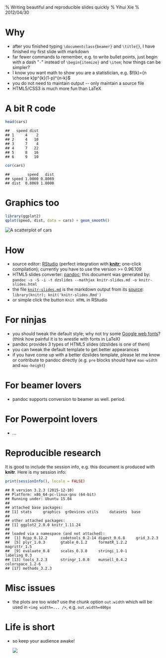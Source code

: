 % Writing beautiful and reproducible slides quickly
% Yihui Xie
% 2012/04/30



# Why

- after you finished typing `\documentclass{beamer}` and `\title{}`, I have finished my first slide with markdown
- far fewer commands to remember, e.g. to write bullet points, just begin with a dash "`-`" instead of `\begin{itemize}` and `\item`; how things can be simpler?
- I know you want math to show you are a statistician, e.g. $f(k)={n \choose k}p^{k}(1-p)^{n-k}$
- you do not need to maintain output -- only maintain a source file
- HTML5/CSS3 is much more fun than LaTeX

# A bit R code


```{.r .chunk-source}
head(cars)
```

```{.chunk-output}
##   speed dist
## 1     4    2
## 2     4   10
## 3     7    4
## 4     7   22
## 5     8   16
## 6     9   10
```

```{.r .chunk-source}
cor(cars)
```

```{.chunk-output}
##        speed   dist
## speed 1.0000 0.8069
## dist  0.8069 1.0000
```

# Graphics too


```{.r .chunk-source}
library(ggplot2)
qplot(speed, dist, data = cars) + geom_smooth()
```

![A scatterplot of `cars`](http://db.yihui.name/knitr-examples/figure/009-slides-graphics-1.png)

# How

- source editor: [RStudio](http://www.rstudio.org/) (perfect integration with [**knitr**](http://yihui.name/knitr/); one-click compilation); currently you have to use the version >= 0.96.109
- HTML5 slides converter: [pandoc](http://johnmacfarlane.net/pandoc/); this document was generated by: `pandoc -s -S -i -t dzslides --mathjax knitr-slides.md -o knitr-slides.html`
- the file [`knitr-slides.md`](https://github.com/yihui/knitr-examples/blob/master/009-slides.md) is the markdown output from its [source](https://github.com/yihui/knitr-examples/blob/master/009-slides.Rmd): `library(knitr); knit('knitr-slides.Rmd')`
- or simple click the button `Knit HTML` in RStudio

# For ninjas

- you should tweak the default style; why not try some [Google web fonts](http://www.google.com/webfonts)? (think how painful it is to wrestle with fonts in LaTeX)
- pandoc provides 3 types of HTML5 slides (dzslides is one of them)
- you can tweak the default template to get better appearances
- if you have come up with a better dzslides template, please let me know or contribute to pandoc directly (e.g. `pre` blocks should have `max-width` and `max-height`)

# For beamer lovers

- pandoc supports conversion to beamer as well. period.

# For Powerpoint lovers

- ...

# Reproducible research

It is good to include the session info, e.g. this document is produced with **knitr**. Here is my session info:


```{.r .chunk-source}
print(sessionInfo(), locale = FALSE)
```

```{.chunk-output}
## R version 3.2.3 (2015-12-10)
## Platform: x86_64-pc-linux-gnu (64-bit)
## Running under: Ubuntu 15.04
## 
## attached base packages:
## [1] stats     graphics  grDevices utils     datasets  base     
## 
## other attached packages:
## [1] ggplot2_2.0.0 knitr_1.11.24
## 
## loaded via a namespace (and not attached):
##  [1] Rcpp_0.12.2      codetools_0.2-14 digest_0.6.8     grid_3.2.3      
##  [5] plyr_1.8.3       gtable_0.1.2     formatR_1.2.2    magrittr_1.5    
##  [9] evaluate_0.8     scales_0.3.0     stringi_1.0-1    labeling_0.3    
## [13] tools_3.2.3      stringr_1.0.0    munsell_0.4.2    colorspace_1.2-6
## [17] methods_3.2.3
```

# Misc issues

- the plots are too wide? use the chunk option `out.width` which will be used in `<img width=... />`, e.g. `out.width=400px`

# Life is short

- so keep your audience awake!

    ![](http://i.imgur.com/qBO9K.jpg)
